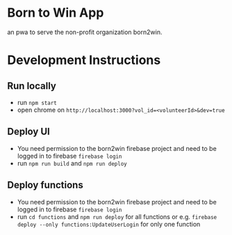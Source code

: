 # Born to Win App
an pwa to serve the non-profit organization born2win.



# Development Instructions
## Run locally 
- run `npm start`
- open chrome on `http://localhost:3000?vol_id=<volunteerId>&dev=true`

## Deploy UI
- You need permission to the born2win firebase project and need to be logged in to firebase `firebase login`
- run `npm run build` and `npm run deploy`

## Deploy functions
- You need permission to the born2win firebase project and need to be logged in to firebase `firebase login`
- run `cd functions` and `npm run deploy` for all functions or e.g. `firebase deploy --only functions:UpdateUserLogin` for only one function

